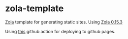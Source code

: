 # zola-template
[Zola](https://www.getzola.org/) template for generating static sites. Using [Zola 0.15.3](https://github.com/getzola/zola/releases/tag/v0.15.3)

Using [this](https://github.com/shalzz/zola-deploy-action) github action for deploying to github pages.